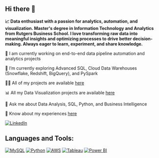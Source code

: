 ## Hi there 👋

**📈 Data enthusiast with a passion for analytics, automation, and visualization. Master's degree in Information Technology and Analytics from Rutgers Business School. I love transforming raw data into meaningful insights and optimizing processes to drive better decision-making. Always eager to learn, experiment, and share knowledge.**

🔭 I am currently working on end-to-end data pipeline automation and analytics projects

🌱 I’m currently exploring Advanced SQL, Cloud Data Warehouses (Snowflake, Redshift, BigQuery), and PySpark

👨‍💻 All of my projects are available [here](https://github.com/grishma-patil?tab=repositories)

📊 All my Data Visualization projects are available [here](https://public.tableau.com/app/profile/grishma.patil/vizzes)

💬 Ask me about Data Analysis, SQL, Python, and Business Intelligence

📄 Know about my experiences [here](https://www.linkedin.com/in/grishmapatil/)

[![LinkedIn](https://img.shields.io/badge/LINKEDIN-0077B5?style=flat&logo=linkedin&logoColor=white)](https://www.linkedin.com/in/grishmapatil/)

## Languages and Tools:
<p align="left">
  <a href="https://www.mysql.com/"><img src="https://img.shields.io/badge/MYSQL-005C84?style=flat-square&logo=mysql&logoColor=white" alt="MySQL"/></a>
  <a href="https://www.python.org/"><img src="https://img.shields.io/badge/PYTHON-3776AB?style=flat-square&logo=python&logoColor=white" alt="Python"/></a>
  <a href="https://aws.amazon.com/"><img src="https://img.shields.io/badge/AWS-232F3E?style=flat-square&logo=amazon-aws&logoColor=white" alt="AWS"/></a>
  <a href="https://www.tableau.com/"><img src="https://img.shields.io/badge/TABLEAU-E97627?style=flat-square&logo=tableau&logoColor=white" alt="Tableau"/></a>
  <a href="https://powerbi.microsoft.com/"><img src="https://img.shields.io/badge/POWERBI-F2C811?style=flat-square&logo=powerbi&logoColor=black" alt="Power BI"/></a>
</p>
